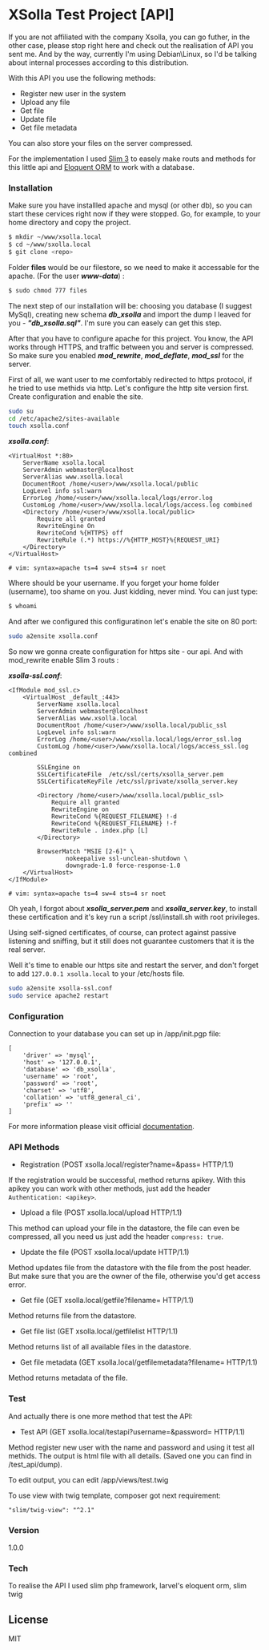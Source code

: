 # XSolla Test Project [API]

If you are not affiliated with the company Xsolla, you can go futher, in the other case, please stop right here and check out the realisation of API you sent me. And by the way, currently I'm using Debian\Linux, so I'd be talking about internal processes according to this distribution.

With this API you use the following methods:
  - Register new user in the system
  - Upload any file
  - Get file
  - Update file
  - Get file metadata

You can also store your files on the server compressed.

For the implementation I used [Slim 3][slim3] to easely make routs and methods for this little api and [Eloquent ORM][eloquent-orm] to work with a database.

### Installation

Make sure you have installled apache and mysql (or other db), so you can start these cervices right now if they were stopped. Go, for example, to your home directory and copy the project.

```sh
$ mkdir ~/www/xsolla.local
$ cd ~/www/sxolla.local
$ git clone <repo>
```

Folder **files** would be our filestore, so we need to make it accessable for the apache. (For the user ***www-data***) :
```sh
$ sudo chmod 777 files
```

The next step of our installation will be: choosing you database (I suggest MySql), creating new schema ***db_xsolla*** and import the dump I leaved for you - ***"db_xsolla.sql"***. I'm sure you can easely can get this step.

After that you have to configure apache for this project. You know, the API works through HTTPS, and traffic between you and server is compressed. So make sure you enabled ***mod_rewrite***, ***mod_deflate***, ***mod_ssl*** for the server.

First of all, we want user to me comfortably redirected to https protocol, if he tried to use methids via http. Let's configure the http site version first. Create configuration and enable the site.

```sh
sudo su
cd /etc/apache2/sites-available
touch xsolla.conf
```
***xsolla.conf***:
```
<VirtualHost *:80>
	ServerName xsolla.local
	ServerAdmin webmaster@localhost
	ServerAlias www.xsolla.local
	DocumentRoot /home/<user>/www/xsolla.local/public
	LogLevel info ssl:warn
	ErrorLog /home/<user>/www/xsolla.local/logs/error.log
	CustomLog /home/<user>/www/xsolla.local/logs/access.log combined
	<Directory /home/<user>/www/xsolla.local/public>
		Require all granted
		RewriteEngine On
		RewriteCond %{HTTPS} off
		RewriteRule (.*) https://%{HTTP_HOST}%{REQUEST_URI}
	</Directory>
</VirtualHost>

# vim: syntax=apache ts=4 sw=4 sts=4 sr noet
```
Where <user> should be your username.
If you forget your home folder (username), too shame on you. Just kidding, never mind.
You can just type:
```sh
$ whoami
```
And after we configured this configuratinon let's enable the site on 80 port:
```sh
sudo a2ensite xsolla.conf
```
So now we gonna create configuration for https site - our api. And with mod_rewrite enable Slim 3 routs :

***xsolla-ssl.conf***:
```
<IfModule mod_ssl.c>
	<VirtualHost _default_:443>
		ServerName xsolla.local
		ServerAdmin webmaster@localhost
		ServerAlias www.xsolla.local
		DocumentRoot /home/<user>/www/xsolla.local/public_ssl
		LogLevel info ssl:warn
		ErrorLog /home/<user>/www/xsolla.local/logs/error_ssl.log
		CustomLog /home/<user>/www/xsolla.local/logs/access_ssl.log combined

		SSLEngine on
		SSLCertificateFile	/etc/ssl/certs/xsolla_server.pem
		SSLCertificateKeyFile /etc/ssl/private/xsolla_server.key

		<Directory /home/<user>/www/xsolla.local/public_ssl>
    		Require all granted
			RewriteEngine on
			RewriteCond %{REQUEST_FILENAME} !-d
			RewriteCond %{REQUEST_FILENAME} !-f
			RewriteRule . index.php [L]
        </Directory>

		BrowserMatch "MSIE [2-6]" \
				nokeepalive ssl-unclean-shutdown \
				downgrade-1.0 force-response-1.0
	</VirtualHost>
</IfModule>

# vim: syntax=apache ts=4 sw=4 sts=4 sr noet
```

Oh yeah, I forgot about ***xsolla_server.pem*** and ***xsolla_server.key***, to install these certification and it's key run a script /ssl/install.sh with root privileges.

Using self-signed certificates, of course, can protect against passive listening and sniffing, but it still does not guarantee customers that it is the real server.

Well it's time to enable our https site and restart the server, and don't forget to add ```127.0.0.1 xsolla.local``` to your /etc/hosts file.

```sh
sudo a2ensite xsolla-ssl.conf
sudo service apache2 restart
```

### Configuration
Connection to your database you can set up in /app/init.pgp file:
```
[
    'driver' => 'mysql',
    'host' => '127.0.0.1',
    'database' => 'db_xsolla',
    'username' => 'root',
    'password' => 'root',
    'charset' => 'utf8',
    'collation' => 'utf8_general_ci',
    'prefix' => ''
]
```
For more information please visit official [documentation][eloquendt-db].
### API Methods

- Registration (POST xsolla.local/register?name=<username>&pass=<password> HTTP/1.1)

If the registration would be successful, method returns apikey. With this apikey you can work with other methods, just add the header ```Authentication: <apikey>```.

- Upload a file (POST xsolla.local/upload HTTP/1.1)

This method can upload your file in the datastore, the file can even be compressed, all you need us just add the header ```compress: true```.

- Update the file (POST xsolla.local/update HTTP/1.1)

Method updates file from the datastore with the file from the post header. But make sure that you are the owner of the file, otherwise you'd get access error.

- Get file (GET xsolla.local/getfile?filename=<filename> HTTP/1.1)

Method returns file from the datastore.

- Get file list (GET xsolla.local/getfilelist HTTP/1.1)

Method returns list of all available files in the datastore.

- Get file metadata (GET xsolla.local/getfilemetadata?filename=<filename> HTTP/1.1)

Method returns metadata of the file.

### Test
And actually there is one more method that test the API:

- Test API (GET xsolla.local/testapi?username=<username>&password=<password> HTTP/1.1)

Method register new user with the name and password and using it test all methids. The output is html file with all details. (Saved one you can find in /test_api/dump).

To edit output, you can edit /app/views/test.twig

To use view with twig template, composer got next requirement:
```
"slim/twig-view": "^2.1"
```
### Version
1.0.0
### Tech
To realise the API I used slim php framework, larvel's eloquent orm, slim twig

License
----

MIT

[//]: # (These are reference links used in the body of this note and get stripped out when the markdown processor does its job. There is no need to format nicely because it shouldn't be seen. Thanks SO - http://stackoverflow.com/questions/4823468/store-comments-in-markdown-syntax)

   [slim3]: <http://www.slimframework.com>
   [eloquent-orm]: <https://github.com/illuminate/database>
   [eloquendt-db]: <https://laravel.com/docs/5.1/database>


